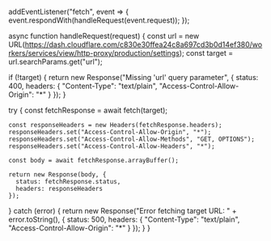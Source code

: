 addEventListener("fetch", event => {
  event.respondWith(handleRequest(event.request));
});

async function handleRequest(request) {
  const url = new URL(https://dash.cloudflare.com/c830e30ffea24c8a697cd3b0d14ef380/workers/services/view/http-proxy/production/settings);
  const target = url.searchParams.get("url");

  if (!target) {
    return new Response("Missing 'url' query parameter", {
      status: 400,
      headers: {
        "Content-Type": "text/plain",
        "Access-Control-Allow-Origin": "*"
      }
    });
  }

  try {
    const fetchResponse = await fetch(target);

    const responseHeaders = new Headers(fetchResponse.headers);
    responseHeaders.set("Access-Control-Allow-Origin", "*");
    responseHeaders.set("Access-Control-Allow-Methods", "GET, OPTIONS");
    responseHeaders.set("Access-Control-Allow-Headers", "*");

    const body = await fetchResponse.arrayBuffer();

    return new Response(body, {
      status: fetchResponse.status,
      headers: responseHeaders
    });
  } catch (error) {
    return new Response("Error fetching target URL: " + error.toString(), {
      status: 500,
      headers: {
        "Content-Type": "text/plain",
        "Access-Control-Allow-Origin": "*"
      }
    });
  }
}
